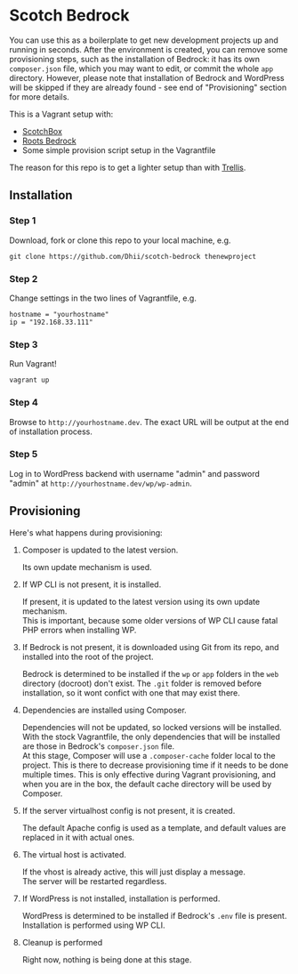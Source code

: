 # Scotch Bedrock
You can use this as a boilerplate to get new development projects up and running in seconds. After the environment is created, you can remove some provisioning steps, such as the installation of Bedrock: it has its own `composer.json` file, which you may want to edit, or commit the whole `app` directory. However, please note that installation of Bedrock and WordPress will be skipped if they are already found - see end of "Provisioning" section for more details.

This is a Vagrant setup with:
* [ScotchBox](http://box.scotch.io)
* [Roots Bedrock](https://roots.io/bedrock/)
* Some simple provision script setup in the Vagrantfile

The reason for this repo is to get a lighter setup than with [Trellis](https://roots.io/trellis/).

## Installation

### Step 1
Download, fork or clone this repo to your local machine, e.g.
```
git clone https://github.com/Dhii/scotch-bedrock thenewproject 
```

### Step 2
Change settings in the two lines of Vagrantfile, e.g. 
```
hostname = "yourhostname"
ip = "192.168.33.111"
```

### Step 3
Run Vagrant! 
```
vagrant up
```

### Step 4
Browse to `http://yourhostname.dev`. The exact URL will be output at the end of installation process.

### Step 5
Log in to WordPress backend with username "admin" and password "admin" at `http://yourhostname.dev/wp/wp-admin`.

## Provisioning

Here's what happens during provisioning:

1. Composer is updated to the latest version.

    Its own update mechanism is used.

2. If WP CLI is not present, it is installed.

    If present, it is updated to the latest version using its own update mechanism.  
    This is important, because some older versions of WP CLI cause fatal PHP errors when installing WP.

3. If Bedrock is not present, it is downloaded using Git from its repo, and installed into the root of the project.

    Bedrock is determined to be installed if the `wp` or `app` folders in the `web` directory (docroot) don't exist.
    The `.git` folder is removed before installation, so it wont confict with one that may exist there.  

4. Dependencies are installed using Composer.

    Dependencies will not be updated, so locked versions will be installed. With the stock Vagrantfile, the only dependencies that will be installed are those in Bedrock's `composer.json` file.  
    At this stage, Composer will use a `.composer-cache` folder local to the project. This is there to decrease provisioning time if it needs to be done multiple times. This is only effective during Vagrant provisioning, and when you are in the box, the default cache directory will be used by Composer.

5. If the server virtualhost config is not present, it is created.

    The default Apache config is used as a template, and default values are replaced in it with actual ones.

6. The virtual host is activated.

    If the vhost is already active, this will just display a message.  
    The server will be restarted regardless.

7. If WordPress is not installed, installation is performed.

    WordPress is determined to be installed if Bedrock's `.env` file is present.
    Installation is performed using WP CLI.

8. Cleanup is performed

    Right now, nothing is being done at this stage.
